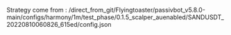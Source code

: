Strategy come from : /direct_from_git/Flyingtoaster/passivbot_v5.8.0-main/configs/harmony/1m/test_phase/0.1.5_scalper_auenabled/SANDUSDT_20220810060826_615ed/config.json